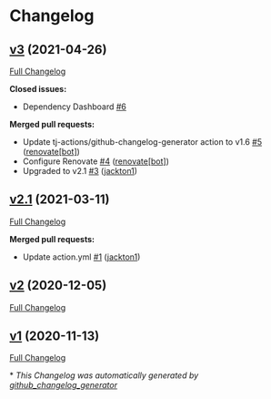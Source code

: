 # Changelog

## [v3](https://github.com/tj-actions/puppeteer/tree/v3) (2021-04-26)

[Full Changelog](https://github.com/tj-actions/puppeteer/compare/v2.1...v3)

**Closed issues:**

- Dependency Dashboard [\#6](https://github.com/tj-actions/puppeteer/issues/6)

**Merged pull requests:**

- Update tj-actions/github-changelog-generator action to v1.6 [\#5](https://github.com/tj-actions/puppeteer/pull/5) ([renovate[bot]](https://github.com/apps/renovate))
- Configure Renovate [\#4](https://github.com/tj-actions/puppeteer/pull/4) ([renovate[bot]](https://github.com/apps/renovate))
- Upgraded to v2.1 [\#3](https://github.com/tj-actions/puppeteer/pull/3) ([jackton1](https://github.com/jackton1))

## [v2.1](https://github.com/tj-actions/puppeteer/tree/v2.1) (2021-03-11)

[Full Changelog](https://github.com/tj-actions/puppeteer/compare/v2...v2.1)

**Merged pull requests:**

- Update action.yml [\#1](https://github.com/tj-actions/puppeteer/pull/1) ([jackton1](https://github.com/jackton1))

## [v2](https://github.com/tj-actions/puppeteer/tree/v2) (2020-12-05)

[Full Changelog](https://github.com/tj-actions/puppeteer/compare/v1...v2)

## [v1](https://github.com/tj-actions/puppeteer/tree/v1) (2020-11-13)

[Full Changelog](https://github.com/tj-actions/puppeteer/compare/ceef5cb09c57ddee0b498a83d61bfaa86e6765df...v1)



\* *This Changelog was automatically generated by [github_changelog_generator](https://github.com/github-changelog-generator/github-changelog-generator)*
